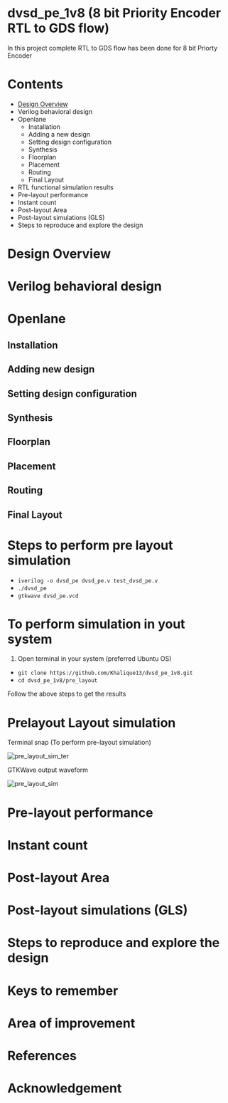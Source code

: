 # dvsd_pe_1v8 (8 bit Priority Encoder RTL to GDS flow) 
In this project complete RTL to GDS flow has been done for 8 bit Priorty Encoder

# Contents
- [Design Overview](#-Design-Overview )
- Verilog behavioral design 
- Openlane
	- Installation
	- Adding a new design
	- Setting design configuration
	- Synthesis
	- Floorplan
	- Placement
	- Routing
	- Final Layout 
- RTL functional simulation results
- Pre-layout performance
- Instant count
- Post-layout Area
- Post-layout simulations (GLS)
- Steps to reproduce and explore the design

# Design Overview

# Verilog behavioral design

# Openlane 

## Installation

## Adding new design

## Setting design configuration

## Synthesis

## Floorplan

## Placement

## Routing

## Final Layout

# Steps to perform pre layout simulation

- `iverilog -o dvsd_pe dvsd_pe.v test_dvsd_pe.v`
- `./dvsd_pe`
- `gtkwave dvsd_pe.vcd`

# To perform simulation in yout system

1. Open terminal in your system (preferred Ubuntu OS)

 - `git clone https://github.com/Khalique13/dvsd_pe_1v8.git`
 - `cd dvsd_pe_1v8/pre_layout`

Follow the above steps to get the results

# Prelayout Layout simulation

  Terminal snap (To perform pre-layout simulation)
  
  ![pre_layout_sim_ter](https://user-images.githubusercontent.com/80625515/130051278-4923d434-75f6-44ed-88dd-3a2864a3b84b.png)

  GTKWave output waveform
  
  ![pre_layout_sim](https://user-images.githubusercontent.com/80625515/130084221-8654af3a-aaf5-417f-b290-c65f87536778.png)

# Pre-layout performance

# Instant count

# Post-layout Area

# Post-layout simulations (GLS)

# Steps to reproduce and explore the design

# Keys to remember

# Area of improvement

# References

# Acknowledgement



